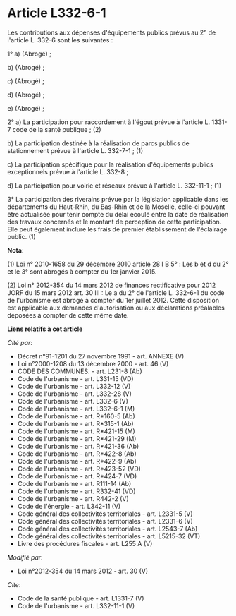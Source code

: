 # Article L332-6-1

Les contributions aux dépenses d'équipements publics prévus au 2° de l'article L. 332-6 sont les suivantes : 

1° a) (Abrogé) ; 

b) (Abrogé) ; 

c) (Abrogé) ; 

d) (Abrogé) ; 

e) (Abrogé) ; 

2° a) La participation pour raccordement à l'égout prévue à l'article L. 1331-7 code de la santé publique ; (2) 

b) La participation destinée à la réalisation de parcs publics de stationnement prévue à l'article L. 332-7-1 ; (1) 

c) La participation spécifique pour la réalisation d'équipements publics exceptionnels prévue à l'article L. 332-8 ; 

d) La participation pour voirie et réseaux prévue à l'article L. 332-11-1 ; (1) 

3° La participation des riverains prévue par la législation applicable dans les départements du Haut-Rhin, du Bas-Rhin et de
la Moselle, celle-ci pouvant être actualisée pour tenir compte du délai écoulé entre la date de réalisation des travaux
concernés et le montant de perception de cette participation. Elle peut également inclure les frais de premier établissement
de l'éclairage public. (1)

**Nota:**

(1) Loi n° 2010-1658 du 29 décembre 2010 article 28 I B 5° : Les b et d du 2° et le 3° sont abrogés à compter du 1er janvier
2015.

(2) Loi n° 2012-354 du 14 mars 2012 de finances rectificative pour 2012 JORF du 15 mars 2012 art. 30 III : Le a du 2° de
l'article L. 332-6-1 du code de l'urbanisme est abrogé à compter du 1er juillet 2012. Cette disposition est applicable aux
demandes d'autorisation ou aux déclarations préalables déposées à compter de cette même date.

**Liens relatifs à cet article**

_Cité par_:

  - Décret n°91-1201 du 27 novembre 1991 - art. ANNEXE (V)
  - Loi n°2000-1208 du 13 décembre 2000 - art. 46 (V)
  - CODE DES COMMUNES. - art. L231-8 (Ab)
  - Code de l'urbanisme - art. L331-15 (VD)
  - Code de l'urbanisme - art. L332-12 (V)
  - Code de l'urbanisme - art. L332-28 (V)
  - Code de l'urbanisme - art. L332-6 (V)
  - Code de l'urbanisme - art. L332-6-1 (M)
  - Code de l'urbanisme - art. R*160-5 (Ab)
  - Code de l'urbanisme - art. R*315-1 (Ab)
  - Code de l'urbanisme - art. R*421-15 (M)
  - Code de l'urbanisme - art. R*421-29 (M)
  - Code de l'urbanisme - art. R*421-36 (Ab)
  - Code de l'urbanisme - art. R*422-8 (Ab)
  - Code de l'urbanisme - art. R*422-9 (Ab)
  - Code de l'urbanisme - art. R*423-52 (VD)
  - Code de l'urbanisme - art. R*424-7 (VD)
  - Code de l'urbanisme - art. R111-14 (Ab)
  - Code de l'urbanisme - art. R332-41 (VD)
  - Code de l'urbanisme - art. R442-2 (V)
  - Code de l'énergie - art. L342-11 (V)
  - Code général des collectivités territoriales - art. L2331-5 (V)
  - Code général des collectivités territoriales - art. L2331-6 (V)
  - Code général des collectivités territoriales - art. L2543-7 (Ab)
  - Code général des collectivités territoriales - art. L5215-32 (VT)
  - Livre des procédures fiscales - art. L255 A (V)

_Modifié par_:

  - Loi n°2012-354 du 14 mars 2012 - art. 30 (V)

_Cite_:

  - Code de la santé publique - art. L1331-7 (V)
  - Code de l'urbanisme - art. L332-11-1 (V)
